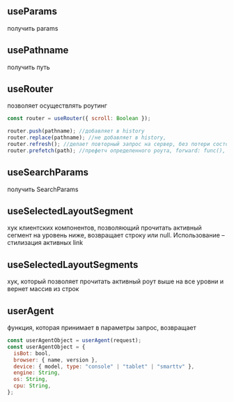 ## useParams

получить params

## usePathname

получить путь

## useRouter

позволяет осуществлять роутинг

```js
const router = useRouter({ scroll: Boolean });

router.push(pathname); //добавляет в history
router.replace(pathname); //не добавляет в history,
router.refresh(); //делает повторный запрос на сервер, без потери состояния если это CC,
router.prefetch(path); //префетч определенного роута, forward: func(), back()
```

## useSearchParams

получить SearchParams

## useSelectedLayoutSegment

хук клиентских компонентов, позволяющий прочитать активный сегмент на уровень ниже, возвращает строку или null. Использование – стилизация активных link

## useSelectedLayoutSegments

хук, который позволяет прочитать активный роут выше на все уровни и вернет массив из строк

## userAgent

функция, которая принимает в параметры запрос, возвращает

```js
const userAgentObject = userAgent(request);
const userAgentObject = {
  isBot: bool,
  browser: { name, version },
  device: { model, type: "console" | "tablet" | "smarttv" },
  engine: String,
  os: String,
  cpu: String,
};
```
